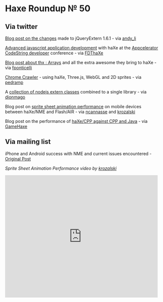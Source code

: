 [_template]: ../templates/roundup.html
# Haxe Roundup № 50

## Via twitter
[Blog post on the changes][link 1] made to jQueryExtern 1.6.1 - via [andy_li][link 2]

[Advanced javascript application development][link 3] with haXe at the [Appcelerator][link 4][ CodeString developer][link 5] conference - via [FDThaXe][link 6]

[Blog post about thx : Arrays][link 7] and all the extra awesome they bring to haXe - via [fponticelli][link 8]

[Chrome Crawler][link 9] - using haXe, Three.js, WebGL and 2D sprites - via [pedramp][link 10]

A [collection of nodejs extern classes][link 11] combined to a single library - via [dionmago][link 12]

Blog post on [sprite sheet animation performance][link 13] on mobile devices between haXe/NME and Flash/AIR - via [ncannasse][link 14] and [krozalski][link 15]

Blog post on the performance of [haXe/CPP against CPP and Java][link 16] - via [GameHaxe][link 17]

## Via mailing list
iPhone and Android success with NME and current issues encountered - [Original Post][link 18]

*Sprite Sheet Animation Performance video by [krozalski][link 19]*

<iframe frameborder="0" height="400" width="500" src="http://player.vimeo.com/video/25193682?title=0&amp;byline=0&amp;portrait=0"></iframe>

[link 1]: http://blog.onthewings.net/2011/06/12/haxe-jqueryextern-update-align-with-1-6-1-jquery-package/ "haXe jQueryExtern update 1.6.1"
[link 2]: https://www.twitter.com/#!/andy_li "@andy_li"
[link 3]: http://codestrong.com/sessions/advanced-javascript-application-development-haxe "Advanced javascript application development with haXe at the Appcelerator CodeString developer conference"
[link 4]: http://www.appcelerator.com/ "Appcelerator"
[link 5]: http://codestrong.com/ "CodeString Developer Conference"
[link 6]: https://www.twitter.com/#!/FDThaXe "@FDThaXe"
[link 7]: http://www.weblob.net/2011/thx-arrays/ "thx : Arrays"
[link 8]: https://www.twitter.com/#!/fponticelli "@fponticelli"
[link 9]: http://mikecann.co.uk/personal-project/chrome-crawler-haxe-three-js-webgl-and-2d-sprites/ "Chrome Crawler"
[link 10]: https://www.twitter.com/#!/pedramp "@pedramp"
[link 11]: https://github.com/dionjwa/nodejs_externs "NodeJS extern classes"
[link 12]: https://www.twitter.com/#!/dionamago "@dionamago"
[link 13]: http://blog.krozalski.com/?p=1 "Sprite Sheet performance on mobile devices between haXe/NME and Flash/AIR"
[link 14]: https://www.twitter.com/#!/ncannasse "@ncannasse"
[link 15]: https://www.twitter.com/#!/krozalski "@krozalski"
[link 16]: http://gamehaxe.com/2011/06/16/multi-language-bench/ "haXe/CPP multi language benchmark"
[link 17]: https://www.twitter.com/#!/GameHaxe "@GameHaxe"
[link 18]: http://haxe.1354130.n2.nabble.com/thanks-haxe-iphone-android-success-td6475343.html "iPhone and Android success with NME"
[link 19]: https://www.twitter.com/#!/krozalski "@krozalski"

